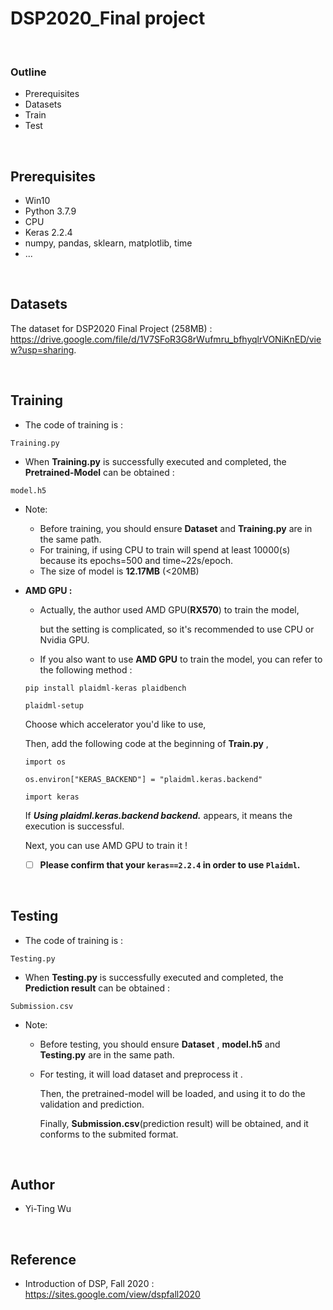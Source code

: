 # DSP2020_Final project

&nbsp;

### Outline
- Prerequisites
- Datasets
- Train
- Test

&nbsp;

## Prerequisites
- Win10
- Python 3.7.9
- CPU
- Keras 2.2.4
- numpy, pandas, sklearn, matplotlib, time
- ...

&nbsp;

## Datasets
The dataset for DSP2020 Final Project (258MB) : https://drive.google.com/file/d/1V7SFoR3G8rWufmru_bfhyqlrVONiKnED/view?usp=sharing. 

&nbsp;

## Training 
- The code of training is : 
```
Training.py
```

- When **Training.py** is successfully executed and completed, the **Pretrained-Model** can be obtained :
```
model.h5
```

- Note:
  * Before training, you should ensure **Dataset** and **Training.py** are in the same path.
  * For training, if using CPU to train will spend at least 10000(s) because its epochs=500 and time~22s/epoch.
  * The size of model is **12.17MB** (<20MB)

- **AMD GPU :**
  * Actually, the author used AMD GPU(**RX570**) to train the model, 
    
    but the setting is complicated, so it's recommended to use CPU or Nvidia GPU.
  * If you also want to use **AMD GPU** to train the model, you can refer to the following method :
  ```
  pip install plaidml-keras plaidbench
  ```
  ```
  plaidml-setup
  ```
  Choose which accelerator you'd like to use,
  
    Then, add the following code at the beginning of **Train.py** ,
    ```
    import os

    os.environ["KERAS_BACKEND"] = "plaidml.keras.backend"

    import keras
    ```
    If **_Using plaidml.keras.backend backend._** appears, it means the execution is successful.
    
    Next, you can use AMD GPU to train it !
    
    - [ ] **Please confirm that your `keras==2.2.4` in order to use `Plaidml`.**

&nbsp;

## Testing
- The code of training is : 
```
Testing.py
```

- When **Testing.py** is successfully executed and completed, the **Prediction result** can be obtained :
```
Submission.csv
```

- Note:
  * Before testing, you should ensure **Dataset** , **model.h5** and **Testing.py** are in the same path.
  * For testing, it will load dataset and preprocess it .
    
    Then, the pretrained-model will be loaded, and using it to do the validation and prediction.
    
    Finally, **Submission.csv**(prediction result) will be obtained, and it conforms to the submited format.

&nbsp;

## Author
- Yi-Ting Wu

&nbsp;

## Reference
- Introduction of DSP, Fall 2020 : https://sites.google.com/view/dspfall2020
